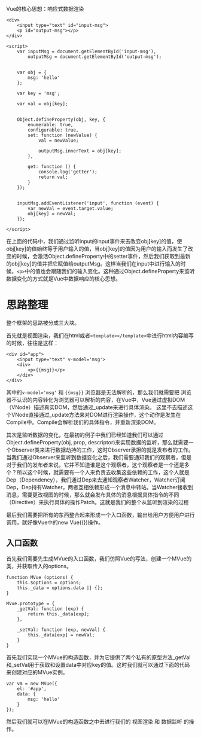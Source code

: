 Vue的核心思想：响应式数据渲染

```
<div>
    <input type="text" id="input-msg">
    <p id="output-msg"></p>
</div>

<script>
    var inputMsg = document.getElementById('input-msg'),
        outputMsg = document.getElementById('output-msg');


    var obj = {
        msg: 'hello'
    };

    var key = 'msg';
    
    var val = obj[key];
    

    Object.defineProperty(obj, key, {
        enumerable: true,
        configurable: true,
        set: function (newValue) {
            val = newValue;

            outputMsg.innerText = obj[key];
        },

        get: function () {
            console.log('getter');
            return val;
        }
    });


    inputMsg.addEventListener('input', function (event) {
        var newVal = event.target.value;
        obj[key] = newVal;
    });
    
</script>
```
在上面的代码中，我们通过监听input的input事件来去改变obj[key]的值，使obj[key]的值始终等于用户输入的值，当obj[key]的值因为用户的输入而发生了改变的时候，会激活Object.defineProperty中的setter事件，然后我们获取到最新的obj[key]的值并把它赋值给outputMsg。这样当我们在input中进行输入的时候，`<p>`中的值也会跟随我们的输入变化。这种通过Object.defineProperty来监听数据变化的方式就是Vue中数据响应的核心思想。


# 思路整理
整个框架的思路被分成三大块。

首先就是视图渲染，我们在html或者`<template></template>`中进行html内容编写的时候，往往是这样：
```
<div id="app">
    <input type="text" v-model='msg'>
    <div>
        <p>{{msg}}</p>
    </div>
</div>
```
其中的`v-model='msg'` 和 `{{msg}}` 浏览器是无法解析的，那么我们就需要把 浏览器不认识的内容转化为浏览器可以解析的内容，在Vue中，Vue通过虚拟DOM（VNode）描述真实DOM，然后通过_update来进行具体渲染。
这里不去描述这个VNode直接通过_update方法来对DOM进行渲染操作，这个动作是发生在Compile中。Compile会解析我们的具体指令，并重新渲染DOM。

其次是监听数据的变化，在最初的例子中我们已经知道我们可以通过Object.defineProperty(obj, prop, descriptor)来实现数据的监听，那么就需要一个Observer类来进行数据劫持的工作，这时Observer承担的就是发布者的工作。当我们通过Observer来监听到数据变化之后，我们需要通知我们的观察者，但是对于我们的发布者来说，它并不知道谁是这个观察者，这个观察者是一个还是多个？所以这个时候，就需要有一个人来负责去收集这些依赖的工作，这个人就是Dep（Dependency），我们通过Dep来去通知观察者Watcher，Watcher订阅Dep，Dep持有Watcher，两者互相依赖形成一个消息中转站。当Watcher接收到消息，需要更改视图的时候，那么就会发布具体的消息根据具体指令的不同（Directive）来执行具体的操作Patch。这就是我们的整个从监听到渲染的过程

最后我们需要把所有的东西整合起来形成一个入口函数，输出给用户方便用户进行调用，就好像Vue中的new Vue({})操作。

## 入口函数

首先我们需要先生成MVue的入口函数，我们仿照Vue的写法，创建一个MVue的类，并获取传入的options。

```
function MVue (options) {
    this.$options = options;
    this._data = options.data || {};
}

MVue.prototype = {
    _getVal: function (exp) {
        return this._data[exp];
    },

    _setVal: function (exp, newVal) {
        this._data[exp] = newVal;
    }
}
```

首先我们实现一个MVue的构造函数，并为它提供了两个私有的原型方法_getVal和_setVal用于获取和设置data中对应key的值。这时我们就可以通过下面的代码来创建对应的MVue实例。
```
var vm = new MVue({
    el: '#app',
    data: {
        msg: 'hello'
    }
});
```
然后我们就可以在MVue的构造函数之中去进行我们的 视图渲染 和 数据监听 的操作。
